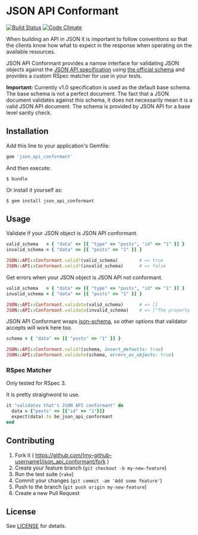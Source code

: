 # JSON API Conformant
[![Build Status](https://travis-ci.org/sebasoga/json_api_conformant.svg?branch=master)](https://travis-ci.org/sebasoga/json_api_conformant)
[![Code Climate](https://codeclimate.com/github/sebasoga/json_api_conformant/badges/gpa.svg)](https://codeclimate.com/github/sebasoga/json_api_conformant)

When building an API in JSON it is important to follow conventions so that the
clients know how what to expect in the response when operating on the available
resources.

JSON API Conformant provides a narrow interface for validating JSON objects
against the [JSON API specification](http://jsonapi.org/) using
[the official schema](http://jsonapi.org/schema) and provides a custom RSpec
matcher for use in your tests.

**Important:** Currently v1.0 specification is used as the default base schema.
The base schema is not a perfect document. The fact that a JSON document
validates against this schema, it does not necessarily mean it is a valid JSON
API document. The schema is provided by JSON API for a base level sanity check.

## Installation

Add this line to your application's Gemfile:

```ruby
gem 'json_api_conformant'
```

And then execute:

    $ bundle

Or install it yourself as:

    $ gem install json_api_conformant

## Usage

Validate if your JSON object is JSON API conformant.
```ruby
valid_schema   = { "data" => [{ "type" => "posts", "id" => "1" }] }
invalid_schema = { "data" => [{ "posts" => "1" }] }

JSON::API::Conformant.valid?(valid_schema)        # => true
JSON::API::Conformant.valid?(invalid_schema)      # => false
```

Get errors when your JSON object is JSON API not conformant.
```ruby
valid_schema   = { "data" => [{ "type" => "posts", "id" => "1" }] }
invalid_schema = { "data" => [{ "posts" => "1" }] }

JSON::API::Conformant.validate(valid_schema)      # => []
JSON::API::Conformant.validate(invalid_schema)    # => ["The property '#/' of type object did not match any of the..."]
```

JSON API Conformant wraps [json-schema](https://github.com/hoxworth/json-schema),
so other options that validator accepts will work here too.
```ruby
schema = { "data" => [{ "posts" => "1" }] }

JSON::API::Conformant.valid?(schema, insert_defaults: true)
JSON::API::Conformant.validate(schema, errors_as_objects: true)
```


### RSpec Matcher
Only tested for RSpec 3.

It is pretty straighword to use.
```ruby
it "validates that's JSON API conformant" do
  data = {"posts" => [{"id" => "1"}]}
  expect(data).to be_json_api_conformant
end
```

## Contributing

1. Fork it ( https://github.com/[my-github-username]/json_api_conformant/fork )
2. Create your feature branch (`git checkout -b my-new-feature`)
3. Run the test suite (`rake`)
4. Commit your changes (`git commit -am 'Add some feature'`)
5. Push to the branch (`git push origin my-new-feature`)
6. Create a new Pull Request

## License

See [LICENSE](https://github.com/sebasoga/json_api_conformant/blob/master/LICENSE.txt)
for details.
